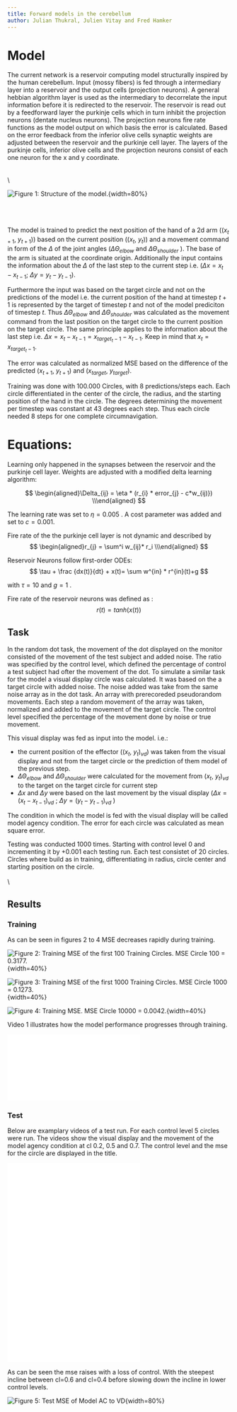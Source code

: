 ```yaml
---
title: Forward models in the cerebellum
author: Julian Thukral, Julien Vitay and Fred Hamker
---
```



# Model



The current network is a reservoir computing model structurally inspired by the human cerebellum. Input (mossy fibers) is fed through a intermediary layer into a reservoir and the output cells (projection neurons). A general hebbian algorithm layer is used as the intermediary to decorrelate the input information before it is redirected to the reservoir. The reservoir is read out by a feedforward layer the purkinje cells which in turn inhibit the projection neurons (dentate nucleus neurons). The projection neurons fire rate functions as the model output on which basis the error is calculated. Based on the error feedback from the inferior olive cells synaptic weights are adjusted between the reservoir and the purkinje cell layer. The layers of the purkinje cells, inferior olive cells and the projection neurons consist of each one neuron for the x and y coordinate.  
\
\
\





![**Figure 1:** Structure of the model.](img/cb_model.png){width=80%}

\
\
\
The model is trained to predict the next position of the hand of a 2d arm (($x_{t+1}$, $y_{t+1}$)) based on the current position (($x_{t}$, $y_{t}$)) and a movement command in form of the $\Delta$ of the joint angles ($\Delta\Theta_{elbow}$ and $\Delta\Theta_{shoulder}$ ). The base of the arm is situated at the coordinate origin. Additionally the input contains the information about the $\Delta$ of the last step to the current step i.e.  ($\Delta x = x_{t} - x_{t-1}$; $\Delta y = y_{t} - y_{t-1}$). 

Furthermore the input was based on the target circle and not on the predictions of the model i.e. the current position of the hand at timestep $t+1$ is represented by the target of timestep $t$ and not of the model prediciton of timestep $t$. Thus $\Delta\Theta_{elbow}$ and $\Delta\Theta_{shoulder}$ was calculated as the movement command from the last position on the target circle to the current position on the target circle. The same principle applies to the information about the last step i.e. $\Delta x = x_t - x_{t-1} = x_{target_t-1}-x_{t-1}$. Keep in mind that $x_t = x_{target_t-1}$. 

The error was calculated as normalized MSE based on the difference of the predicted ($x_{t+1}$, $y_{t+1}$) and ($x_{target}$, $y_{target}$). 

Training was done with 100.000 Circles, with 8 predictions/steps each. Each circle differentiated in the center of the circle, the radius, and the starting position of the hand in the circle. The degrees determining the movement per timestep was constant at 43 degrees each step. Thus each circle needed 8 steps for one complete circumnavigation. 


# Equations:

Learning only happened in the synapses between the reservoir and the purkinje cell layer. Weights are adjusted with a modified delta learning algorithm:

$$
\begin{aligned}\Delta_{ij} =  \eta * (r_{i} * error_{j} - c*w_{ij)}) \\\end{aligned}
$$


The learning rate was set to $\eta = 0.005$ . A cost parameter was added and set to $c = 0.001$. 

Fire rate of the the purkinje cell layer is not dynamic and described by
$$
\begin{aligned}r_{j} = \sum^i w_{ij}* r_i \\\end{aligned}
$$


Reservoir Neurons follow first-order ODEs:
$$
\tau + \frac {dx(t)}{dt} + x(t)= \sum w^{in} * r^{in}(t)+g
$$

with $\tau = 10$ and $g = 1$ .

Fire rate of the reservoir neurons was defined as :
$$
r(t) = tanh(x(t))
$$

## Task 

In the random dot task, the movement of the dot displayed on the monitor consisted of the movement of the test subject and added noise. The ratio was specified by the control level, which defined the percentage of control a test subject had ofter the movement of the dot. To simulate a similar task for the model a visual display circle was calculated. It was based on the a target circle with added noise. The noise added was take from the same noise array as in the dot task. An array with prerecoreded pseudorandom movements. Each step a random movement of the array was taken, normalized and added to the movement of the target circle. The control level specified the percentage of the movement done by noise or true movement.  

This visual display was fed as input into the model. i.e.:

* the current position of the effector (($x_{t}$, $y_{t})_{vd}$) was taken from the visual display and not from the target circle or the prediction of them model of the previous step.
*  $\Delta\Theta_{elbow}$ and $\Delta\Theta_{shoulder}$ were calculated for the movement from ($x_{t}$, $y_{t})_{vd}$ to the target on the target circle for current step
* $\Delta x$ and $\Delta y$ were based on the last movement by the visual display ($\Delta x = (x_t - x_{t-1})_{vd}$ ; $\Delta y = (y_t - y_{t-1})_{vd}$ )

The condition in which the model is fed with the visual display will be called model agency condition. 
The error for each circle was calculated as mean square error.  

Testing was conducted 1000 times. Starting with control level 0 and incrementing it by +0.001 each testing run. Each test consistet of 20 circles. Circles where build as in training, differentiating in radius, circle center and starting position on the circle. 
\
\
\ 

## Results 

### Training
As can be seen in figures 2 to 4 MSE decreases rapidly during training. 

![**Figure 2:** Training MSE of the first 100 Training Circles. MSE Circle 100 = 0.3177.](img/training_plots/training_Circle_0-100.png){width=40%}


![**Figure 3:** Training MSE of the first 1000 Training Circles. MSE Circle 1000 = 0.1273.](img/training_plots/training_Circle_0-1000.png){width=40%}

![**Figure 4:** Training MSE. MSE Circle 10000 = 0.0042.](img/training_plots/training_Circles_MSE_rm1.png){width=40%}


Video 1 illustrates how the model performance progresses through training. 

<div class='embed-container'><iframe src='./videos/training/training_circles_0-99999.mp4' frameborder='0' allowfullscreen></iframe></div>


### Test

Below are examplary videos of a test run. For each control level 5 circles were run. The videos show the visual display and the movement of the model agency condition at cl 0.2, 0.5 and 0.7. The control level and the mse for the circle are displayed in the title. 




<div class='embed-container'><iframe src='./videos/test_only_ac_to_vd/test_video_cl_0.2.mp4' frameborder='0' allowfullscreen></iframe></div>




<div class='embed-container'><iframe src='./videos/test_only_ac_to_vd/test_video_cl_0.5.mp4' frameborder='0' allowfullscreen></iframe></div>




<div class='embed-container'><iframe src='./videos/test_only_ac_to_vd/test_video_cl_0.7.mp4' frameborder='0' allowfullscreen></iframe></div>




As can be seen the mse raises with a loss of control. With the steepest incline between cl=0.6 and cl=0.4 before slowing down the incline in lower control levels.  


![**Figure 5:** Test MSE of Model AC to VD](img/test_plots/ED_from_model_ac_to_vd_cl_0-1.png){width=80%}









































